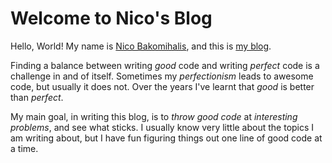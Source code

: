 # Welcome to Nico's Blog

Hello, World! My name is [Nico Bakomihalis](about_the_author.md),
and this is [my blog](about_this_blog.md).

Finding a balance between writing *good* code and writing
*perfect* code is a challenge in and of itself.
Sometimes my *perfectionism* leads to awesome code,
but usually it does not.
Over the years I've learnt that *good* is better than *perfect*.

My main goal, in writing this blog,
is to *throw good code* at *interesting problems*,
and see what sticks.
I usually know very little about the topics I am writing about,
but I have fun figuring things out one line of good code at a time.
